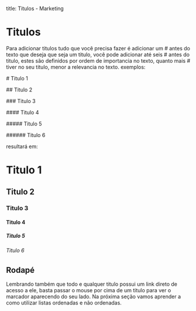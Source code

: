 title: Titulos - Marketing

# Titulos

Para adicionar titulos tudo que você precisa fazer é adicionar um \# antes do texto que deseja que seja um titulo,
você pode adicionar até seis \# antes do titulo, estes são definidos por ordem de importancia no texto, quanto mais \# 
tiver no seu titulo, menor a relevancia no texto. exemplos:

\# Titulo 1

\## Titulo 2

\### Titulo 3

\#### Titulo 4

\##### Titulo 5

\###### Titulo 6

resultará em:


# Titulo 1

## Titulo 2

### Titulo 3

#### Titulo 4

##### Titulo 5

###### Titulo 6

## Rodapé

Lembrando também que todo e qualquer titulo possui um link direto de acesso a ele, basta passar o mouse por cima de um
titulo para ver o marcador aparecendo do seu lado. Na próxima seção vamos aprender a como utilizar listas ordenadas e 
não ordenadas.